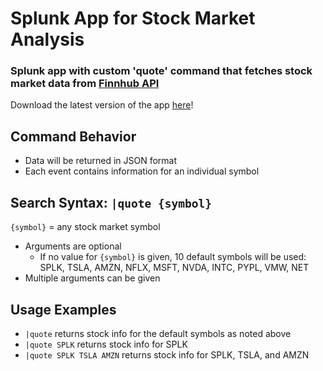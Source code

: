 # Splunk App for Stock Market Analysis
### Splunk app with custom 'quote' command that fetches stock market data from [Finnhub API](https://finnhub.io/docs/api)
Download the latest version of the app [here](https://github.com/sidward35/splunk-stocks-analysis/releases/download/v0.5.1/splunk-stocks-analysis.spl)!

## Command Behavior
- Data will be returned in JSON format
- Each event contains information for an individual symbol

## Search Syntax: `|quote {symbol}`
`{symbol}` = any stock market symbol 
- Arguments are optional
  - If no value for `{symbol}` is given, 10 default symbols will be used: SPLK, TSLA, AMZN, NFLX, MSFT, NVDA, INTC, PYPL, VMW, NET
- Multiple arguments can be given

## Usage Examples
- `|quote` returns stock info for the default symbols as noted above
- `|quote SPLK` returns stock info for SPLK
- `|quote SPLK TSLA AMZN` returns stock info for SPLK, TSLA, and AMZN
